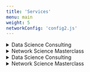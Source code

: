 ```yaml
---
title: 'Services'
menu: main
weight: 5
networkConfig: 'config2.js'
---
```


<div class="services">
    <details class="service">
        <summary class="service__title">Data Science Consulting</summary>
        <p class="service__description">Some text that describes the service in two or three sentences. Some text that describes the service in two or three sentences.</p>
        <a class="service__contact button" href="../contact#data-science-consulting">Ask for details</a>
    </details>
    <details class="service">
        <summary class="service__title">Network Science Masterclass</summary>
        <p class="service__description">Some text that describes the service in two or three sentences. Some text that describes the service in two or three sentences. Some text that describes the service in two or three sentences.</p>
        <a class="service__contact button" href="../contact#network-science-masterclass">Ask for details</a>
    </details>
    <details class="service">
        <summary class="service__title">Data Science Consulting</summary>
        <p class="service__description">Some text that describes the service in two or three sentences. Some text that describes the service in two or three sentences.</p>
        <a class="service__contact button" href="../contact#data-science-consulting">Ask for details</a>
    </details>
    <details class="service">
        <summary class="service__title">Network Science Masterclass</summary>
        <p class="service__description">Some text that describes the service in two or three sentences. Some text that describes the service in two or three sentences.</p>
        <a class="service__contact button" href="../contact#network-science-masterclass">Ask for details</a>
    </details>
</div>
